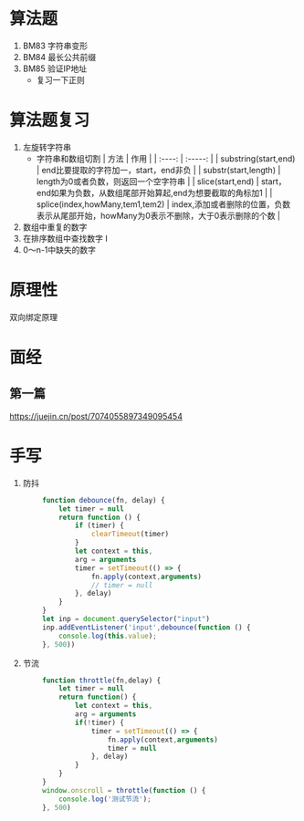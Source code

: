 # 算法题
1. BM83 字符串变形
2. BM84 最长公共前缀
3. BM85 验证IP地址
    - 复习一下正则


# 算法题复习
1. 左旋转字符串
    - 字符串和数组切割
| 方法  |   作用    |
| :----:    | :-----:   |
|   substring(start,end)   | end比要提取的字符加一，start，end非负 | 
|   substr(start,length)  |   length为0或者负数，则返回一个空字符串  |
|   slice(start,end)    | start，end如果为负数，从数组尾部开始算起,end为想要截取的角标加1   |
|   splice(index,howMany,tem1,tem2) | index,添加或者删除的位置，负数表示从尾部开始，howMany为0表示不删除，大于0表示删除的个数   |  
2. 数组中重复的数字
3. 在排序数组中查找数字 I
4. 0～n-1中缺失的数字

# 原理性
双向绑定原理
# 面经
## 第一篇
 https://juejin.cn/post/7074055897349095454
# 手写
1. 防抖
```js
        function debounce(fn, delay) {
            let timer = null
            return function () {
                if (timer) {
                    clearTimeout(timer)
                }
                let context = this,
                arg = arguments
                timer = setTimeout(() => {
                    fn.apply(context,arguments)
                    // timer = null
                }, delay)
            }
        }
        let inp = document.querySelector("input")
        inp.addEventListener('input',debounce(function () {
            console.log(this.value);
        }, 500))
```
2. 节流
```js
        function throttle(fn,delay) { 
            let timer = null 
            return function() {
                let context = this,
                arg = arguments
                if(!timer) {
                    timer = setTimeout(() => {
                        fn.apply(context,arguments)
                        timer = null
                    }, delay)
                }
            }
        }
        window.onscroll = throttle(function () {
            console.log('测试节流');
        }, 500)
```